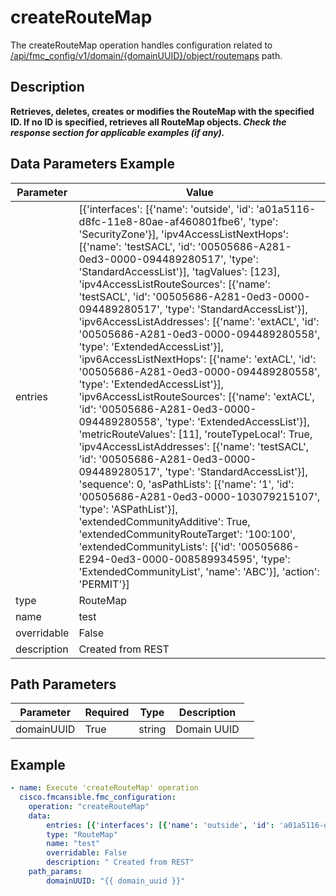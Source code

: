 # createRouteMap

The createRouteMap operation handles configuration related to [/api/fmc_config/v1/domain/{domainUUID}/object/routemaps](/paths//api/fmc_config/v1/domain/{domain_uuid}/object/routemaps.md) path.&nbsp;
## Description
**Retrieves, deletes, creates or modifies the RouteMap with the specified ID. If no ID is specified, retrieves all RouteMap objects. _Check the response section for applicable examples (if any)._**

## Data Parameters Example
| Parameter | Value |
| --------- | -------- |
| entries | [{'interfaces': [{'name': 'outside', 'id': 'a01a5116-d8fc-11e8-80ae-af460801fbe6', 'type': 'SecurityZone'}], 'ipv4AccessListNextHops': [{'name': 'testSACL', 'id': '00505686-A281-0ed3-0000-094489280517', 'type': 'StandardAccessList'}], 'tagValues': [123], 'ipv4AccessListRouteSources': [{'name': 'testSACL', 'id': '00505686-A281-0ed3-0000-094489280517', 'type': 'StandardAccessList'}], 'ipv6AccessListAddresses': [{'name': 'extACL', 'id': '00505686-A281-0ed3-0000-094489280558', 'type': 'ExtendedAccessList'}], 'ipv6AccessListNextHops': [{'name': 'extACL', 'id': '00505686-A281-0ed3-0000-094489280558', 'type': 'ExtendedAccessList'}], 'ipv6AccessListRouteSources': [{'name': 'extACL', 'id': '00505686-A281-0ed3-0000-094489280558', 'type': 'ExtendedAccessList'}], 'metricRouteValues': [11], 'routeTypeLocal': True, 'ipv4AccessListAddresses': [{'name': 'testSACL', 'id': '00505686-A281-0ed3-0000-094489280517', 'type': 'StandardAccessList'}], 'sequence': 0, 'asPathLists': [{'name': '1', 'id': '00505686-A281-0ed3-0000-103079215107', 'type': 'ASPathList'}], 'extendedCommunityAdditive': True, 'extendedCommunityRouteTarget': '100:100', 'extendedCommunityLists': [{'id': '00505686-E294-0ed3-0000-008589934595', 'type': 'ExtendedCommunityList', 'name': 'ABC'}], 'action': 'PERMIT'}] |
| type | RouteMap |
| name | test |
| overridable | False |
| description |  Created from REST |

## Path Parameters
| Parameter | Required | Type | Description |
| --------- | -------- | ---- | ----------- |
| domainUUID | True | string <td colspan=3> Domain UUID |

## Example
```yaml
- name: Execute 'createRouteMap' operation
  cisco.fmcansible.fmc_configuration:
    operation: "createRouteMap"
    data:
        entries: [{'interfaces': [{'name': 'outside', 'id': 'a01a5116-d8fc-11e8-80ae-af460801fbe6', 'type': 'SecurityZone'}], 'ipv4AccessListNextHops': [{'name': 'testSACL', 'id': '00505686-A281-0ed3-0000-094489280517', 'type': 'StandardAccessList'}], 'tagValues': [123], 'ipv4AccessListRouteSources': [{'name': 'testSACL', 'id': '00505686-A281-0ed3-0000-094489280517', 'type': 'StandardAccessList'}], 'ipv6AccessListAddresses': [{'name': 'extACL', 'id': '00505686-A281-0ed3-0000-094489280558', 'type': 'ExtendedAccessList'}], 'ipv6AccessListNextHops': [{'name': 'extACL', 'id': '00505686-A281-0ed3-0000-094489280558', 'type': 'ExtendedAccessList'}], 'ipv6AccessListRouteSources': [{'name': 'extACL', 'id': '00505686-A281-0ed3-0000-094489280558', 'type': 'ExtendedAccessList'}], 'metricRouteValues': [11], 'routeTypeLocal': True, 'ipv4AccessListAddresses': [{'name': 'testSACL', 'id': '00505686-A281-0ed3-0000-094489280517', 'type': 'StandardAccessList'}], 'sequence': 0, 'asPathLists': [{'name': '1', 'id': '00505686-A281-0ed3-0000-103079215107', 'type': 'ASPathList'}], 'extendedCommunityAdditive': True, 'extendedCommunityRouteTarget': '100:100', 'extendedCommunityLists': [{'id': '00505686-E294-0ed3-0000-008589934595', 'type': 'ExtendedCommunityList', 'name': 'ABC'}], 'action': 'PERMIT'}]
        type: "RouteMap"
        name: "test"
        overridable: False
        description: " Created from REST"
    path_params:
        domainUUID: "{{ domain_uuid }}"

```
